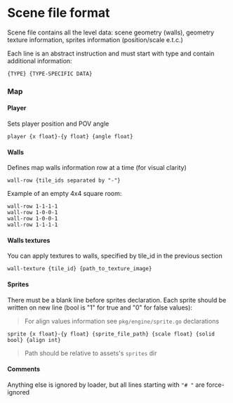 # Scene file format

Scene file contains all the level data: scene geometry (walls), geometry texture information, sprites information (position/scale e.t.c.)

Each line is an abstract instruction and must start with type and contain additional information:

`{TYPE} {TYPE-SPECIFIC DATA}`

### Map

#### Player

Sets player position and POV angle

`player {x float}-{y float} {angle float}`

#### Walls

Defines map walls information row at a time (for visual clarity)

`wall-row {tile_ids separated by "-"}`

Example of an empty 4x4 square room:
```
wall-row 1-1-1-1
wall-row 1-0-0-1
wall-row 1-0-0-1
wall-row 1-1-1-1
```

#### Walls textures

You can apply textures to walls, specified by tile_id in the previous section

`wall-texture {tile_id} {path_to_texture_image}`

#### Sprites

There must be a blank line before sprites declaration.
Each sprite should be written on new line (bool is "1" for true and "0" for false values):

> For align values information see `pkg/engine/sprite.go` declarations

`sprite {x float}-{y float} {sprite_file_path} {scale float} {solid bool} {align int}`

> Path should be relative to assets's `sprites` dir

#### Comments

Anything else is ignored by loader, but all lines starting with `"# "` are force-ignored
